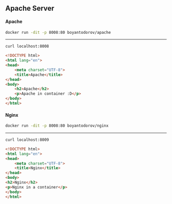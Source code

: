 ## Apache Server

#### Apache

```bash
docker run -dit -p 8008:80 boyantodorov/apache
```

---

```bash
curl localhost:8008
```
```html
<!DOCTYPE html>
<html lang="en">
<head>
    <meta charset="UTF-8">
    <title>Apache</title>
</head>
<body>
    <h2>Apache</h2>
    <p>Apache in container :D</p>
</body>
</html>
```

#### Nginx

```bash
docker run -dit -p 8008:80 boyantodorov/nginx
```

---

```bash
curl localhost:8009
```
```html
<!DOCTYPE html>
<html lang="en">
<head>
    <meta charset="UTF-8">
    <title>Nginx</title>
</head>
<body>
<h2>Nginx</h2>
<p>Nginx in a container</p>
</body>
</html>
```
